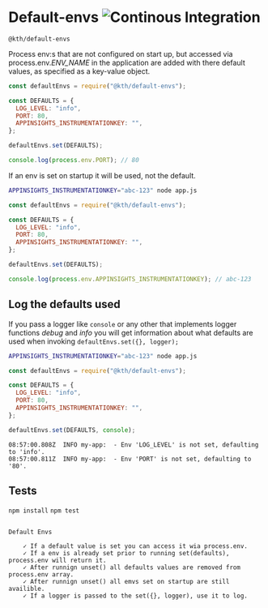 # Default-envs ![Continous Integration](https://github.com/KTH/default-envs/actions/workflows/main.yml/badge.svg)

`@kth/default-envs`

Process env:s that are not configured on start up, but accessed via process.env._ENV_NAME_ in the application are added with there default values, as specified as a key-value object.

```javascript
const defaultEnvs = require("@kth/default-envs");

const DEFAULTS = {
  LOG_LEVEL: "info",
  PORT: 80,
  APPINSIGHTS_INSTRUMENTATIONKEY: "",
};

defaultEnvs.set(DEFAULTS);

console.log(process.env.PORT); // 80
```

If an env is set on startup it will be used, not the default.

```bash
APPINSIGHTS_INSTRUMENTATIONKEY="abc-123" node app.js
```

```javascript
const defaultEnvs = require("@kth/default-envs");

const DEFAULTS = {
  LOG_LEVEL: "info",
  PORT: 80,
  APPINSIGHTS_INSTRUMENTATIONKEY: "",
};

defaultEnvs.set(DEFAULTS);

console.log(process.env.APPINSIGHTS_INSTRUMENTATIONKEY); // abc-123
```

## Log the defaults used

If you pass a logger like `console` or any other that implements logger functions _debug_ and _info_ you will get information about what defaults are used when invoking `defaultEnvs.set({}, logger);`

```bash
APPINSIGHTS_INSTRUMENTATIONKEY="abc-123" node app.js
```

```javascript
const defaultEnvs = require("@kth/default-envs");

const DEFAULTS = {
  LOG_LEVEL: "info",
  PORT: 80,
  APPINSIGHTS_INSTRUMENTATIONKEY: "",
};

defaultEnvs.set(DEFAULTS, console);
```

```log
08:57:00.808Z  INFO my-app:  - Env 'LOG_LEVEL' is not set, defaulting to 'info'.
08:57:00.811Z  INFO my-app:  - Env 'PORT' is not set, defaulting to '80'.
```

## Tests

`npm install`
`npm test`

```log

Default Envs

    ✓ If a default value is set you can access it wia process.env.
    ✓ If a env is already set prior to running set(defaults), process.env will return it.
    ✓ After runnign unset() all defaults values are removed from process.env array.
    ✓ After runnign unset() all emvs set on startup are still availible.
    ✓ If a logger is passed to the set({}, logger), use it to log.

```
